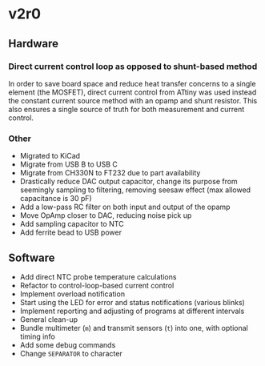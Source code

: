 # v2r0

## Hardware

### Direct current control loop as opposed to shunt-based method
In order to save board space and reduce heat transfer concerns to
a single element (the MOSFET), direct current control from ATtiny
was used instead the constant current source method with an opamp
and shunt resistor.
This also ensures a single source of truth for both measurement and
current control.

### Other
* Migrated to KiCad
* Migrate from USB B to USB C
* Migrate from CH330N to FT232 due to part availability
* Drastically reduce DAC output capacitor, change its purpose from seemingly sampling to filtering, removing seesaw effect (max allowed capacitance is 30 pF)
* Add a low-pass RC filter on both input and output of the opamp
* Move OpAmp closer to DAC, reducing noise pick up
* Add sampling capacitor to NTC
* Add ferrite bead to USB power

## Software
* Add direct NTC probe temperature calculations
* Refactor to control-loop-based current control
* Implement overload notification
* Start using the LED for error and status notifications (various blinks)
* Implement reporting and adjusting of programs at different intervals
* General clean-up
* Bundle multimeter (`m`) and transmit sensors (`t`) into one, with optional timing info
* Add some debug commands
* Change `SEPARATOR` to character

